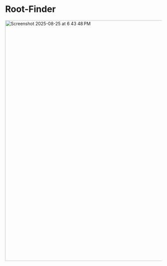 # Root-Finder

<img width="1182" height="773" alt="Screenshot 2025-08-25 at 6 43 48 PM" src="https://github.com/user-attachments/assets/206f654b-57eb-4316-bfc9-37f268a6ea5f" />
